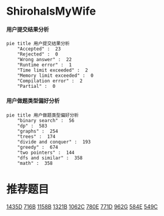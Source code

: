# ShirohaIsMyWife

<!-- tabs:start -->



#### **用户提交结果分析**

```mermaid
pie title 用户提交结果分析
    "Accepted" :  23
    "Rejected" :  0
    "Wrong answer" :  22
    "Runtime error" :  1
    "Time limit exceeded" :  2
    "Memory limit exceeded" :  0
    "Compilation error" :  2
    "Partial" :  0
```

#### **用户做题类型偏好分析**

```mermaid
pie title 用户做题类型偏好分析
    "binary search" :  56
    "dp" :  583
    "graphs" :  254
    "trees" :  174
    "divide and conquer" :  193
    "greedy" :  674
    "two pointers" :  144
    "dfs and similar" :  358
    "math" :  358
```



<!-- tabs:end -->
# 推荐题目
[1435D](https://codeforces.com/contest/1435/problem/D)
[716B](https://codeforces.com/contest/716/problem/B)
[1158B](https://codeforces.com/contest/1158/problem/B)
[1321B](https://codeforces.com/contest/1321/problem/B)
[1062C](https://codeforces.com/contest/1062/problem/C)
[780E](https://codeforces.com/contest/780/problem/E)
[771D](https://codeforces.com/contest/771/problem/D)
[962G](https://codeforces.com/contest/962/problem/G)
[584E](https://codeforces.com/contest/584/problem/E)
[549C](https://codeforces.com/contest/549/problem/C)
